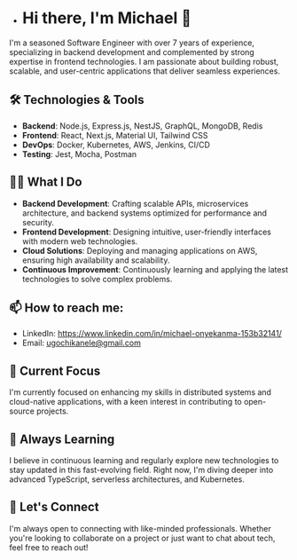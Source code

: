 - # Hi there, I'm Michael 👋

I'm a seasoned Software Engineer with over 7 years of experience, specializing in backend development and complemented by strong expertise in frontend technologies. I am passionate about building robust, scalable, and user-centric applications that deliver seamless experiences.

## 🛠 Technologies & Tools
- **Backend**: Node.js, Express.js, NestJS, GraphQL, MongoDB, Redis
- **Frontend**: React, Next.js, Material UI, Tailwind CSS
- **DevOps**: Docker, Kubernetes, AWS, Jenkins, CI/CD
- **Testing**: Jest, Mocha, Postman

## 👨‍💻 What I Do
- **Backend Development**: Crafting scalable APIs, microservices architecture, and backend systems optimized for performance and security.
- **Frontend Development**: Designing intuitive, user-friendly interfaces with modern web technologies.
- **Cloud Solutions**: Deploying and managing applications on AWS, ensuring high availability and scalability.
- **Continuous Improvement**: Continuously learning and applying the latest technologies to solve complex problems.

## 📫 How to reach me:
- LinkedIn: https://www.linkedin.com/in/michael-onyekanma-153b32141/
- Email: ugochikanele@gmail.com

## 🚀 Current Focus
I'm currently focused on enhancing my skills in distributed systems and cloud-native applications, with a keen interest in contributing to open-source projects.

## 🌱 Always Learning
I believe in continuous learning and regularly explore new technologies to stay updated in this fast-evolving field. Right now, I'm diving deeper into advanced TypeScript, serverless architectures, and Kubernetes.

## 💬 Let's Connect
I'm always open to connecting with like-minded professionals. Whether you're looking to collaborate on a project or just want to chat about tech, feel free to reach out!


<!---
ugomichael33/ugomichael33 is a ✨ special ✨ repository because its `README.md` (this file) appears on your GitHub profile.
You can click the Preview link to take a look at your changes.
--->
